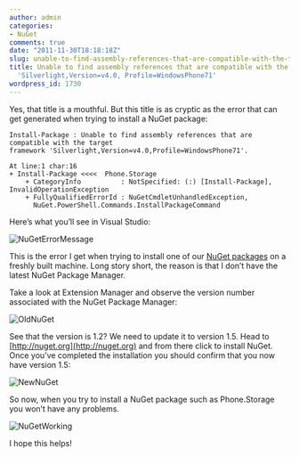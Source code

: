 ```yaml
---
author: admin
categories:
- NuGet
comments: true
date: "2011-11-30T18:18:18Z"
slug: unable-to-find-assembly-references-that-are-compatible-with-the-target-framework-silverlightversionv4-0-profilewindowsphone71
title: Unable to find assembly references that are compatible with the target framework
  'Silverlight,Version=v4.0, Profile=WindowsPhone71'
wordpress_id: 1730
---
```


Yes, that title is a mouthful. But this title is as cryptic as the error that can get generated when trying to install a NuGet package:
   
    Install-Package : Unable to find assembly references that are compatible with the target
    framework 'Silverlight,Version=v4.0,Profile=WindowsPhone71'.

    At line:1 char:16
    + Install-Package <<<<  Phone.Storage
        + CategoryInfo          : NotSpecified: (:) [Install-Package], InvalidOperationException
        + FullyQualifiedErrorId : NuGetCmdletUnhandledException,
          NuGet.PowerShell.Commands.InstallPackageCommand

Here’s what you’ll see in Visual Studio:

![NuGetErrorMessage](https://wadewegner.blob.core.windows.net/wordpress/2011/11/NuGetErrorMessage.jpg)

This is the error I get when trying to install one of our [NuGet packages](http://www.wadewegner.com/2011/11/nuget-packages-for-windows-azure-and-windows-phone-developers/) on a freshly built machine. Long story short, the reason is that I don’t have the latest NuGet Package Manager.

Take a look at Extension Manager and observe the version number associated with the NuGet Package Manager:

![OldNuGet](https://wadewegner.blob.core.windows.net/wordpress/2011/11/OldNuGet.jpg)

See that the version is 1.2? We need to update it to version 1.5. Head to [http://nuget.org](http://nuget.org) and from there click to install NuGet. Once you’ve completed the installation you should confirm that you now have version 1.5:

![NewNuGet](https://wadewegner.blob.core.windows.net/wordpress/2011/11/NewNuGet.jpg)

So now, when you try to install a NuGet package such as Phone.Storage you won’t have any problems.

![NuGetWorking](https://wadewegner.blob.core.windows.net/wordpress/2011/11/NuGetWorking.jpg)

I hope this helps!